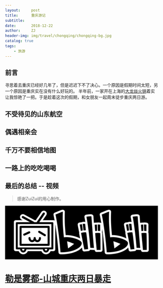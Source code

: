 ```yaml
---
layout:     post
title:      重庆游记
subtitle:   
date:       2018-12-22
author:     ZJ
header-img: img/travel/chongqing/chongqing-bg.jpg
catalog: true
tags:
    - 旅游
---
```


## 前言
寻思着去重庆已经好几年了，但是迟迟下不了决心。一个原因是假期时间太短，另一个原因是重庆实在没有什么好玩的。 半年前，一家开在上海的[大龙燚火锅](http://www.xiaomishu.com/shop/K23C07S07981/)着实让我惊艳了一把。于是趁着这次的假期，和女朋友一起周末徒步重庆两日游。

## 不受待见的山东航空

## 偶遇相亲会

## 千万不要相信地图

## 一路上的吃吃喝喝


## 最后的总结 -- 视频
>感谢ZuiZui的用心制作。

![](/img/bilibili.jpg)

# [勒是雾都-山城重庆两日暴走](https://www.bilibili.com/video/av39041016)





